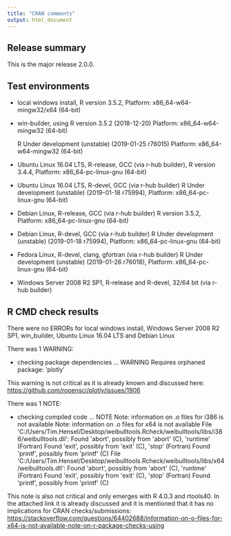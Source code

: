 ```yaml
---
title: "CRAN comments"
output: html_document
---
```


## Release summary

This is the major release 2.0.0.

## Test environments

* local windows install, 
    R version 3.5.2, 
    Platform: x86_64-w64-mingw32/x64 (64-bit)
    
* win-builder, 
    using R version 3.5.2 (2018-12-20) 
    Platform: x86_64-w64-mingw32 (64-bit)
    
    R Under development (unstable) (2019-01-25 r76015)
    Platform: x86_64-w64-mingw32 (64-bit)
    
* Ubuntu Linux 16.04 LTS, R-release, GCC (via r-hub builder), 
    R version 3.4.4, 
    Platform: x86_64-pc-linux-gnu (64-bit)
    
* Ubuntu Linux 16.04 LTS, R-devel, GCC (via r-hub builder)
    R Under development (unstable) (2019-01-18 r75994), 
    Platform: x86_64-pc-linux-gnu (64-bit) 
    
* Debian Linux, R-release, GCC (via r-hub builder)
    R version 3.5.2, 
    Platform: x86_64-pc-linux-gnu (64-bit)
    
* Debian Linux, R-devel, GCC (via r-hub builder)
    R Under development (unstable) (2019-01-18 r75994), 
    Platform: x86_64-pc-linux-gnu (64-bit)
    
* Fedora Linux, R-devel, clang, gfortran (via r-hub builder)
    R Under development (unstable) (2019-01-26 r76018), 
    Platform: x86_64-pc-linux-gnu (64-bit)
    
* Windows Server 2008 R2 SP1, R-release and R-devel, 32/64 bit (via r-hub builder)

## R CMD check results

There were no ERRORs for 
local windows install, Windows Server 2008 R2 SP1, 
win_builder, Ubuntu Linux 16.04 LTS and Debian Linux

There was 1 WARNING:

* checking package dependencies ... WARNING
  Requires orphaned package: 'plotly'

This warning is not critical as it is already known and discussed here: 
https://github.com/ropensci/plotly/issues/1906
  
There was 1 NOTE:

* checking compiled code ... NOTE
  Note: information on .o files for i386 is not available
  Note: information on .o files for x64 is not available
  File 'C:/Users/Tim.Hensel/Desktop/weibulltools.Rcheck/weibulltools/libs/i386/weibulltools.dll':
    Found 'abort', possibly from 'abort' (C), 'runtime' (Fortran)
    Found 'exit', possibly from 'exit' (C), 'stop' (Fortran)
    Found 'printf', possibly from 'printf' (C)
  File 'C:/Users/Tim.Hensel/Desktop/weibulltools.Rcheck/weibulltools/libs/x64/weibulltools.dll':
    Found 'abort', possibly from 'abort' (C), 'runtime' (Fortran)
    Found 'exit', possibly from 'exit' (C), 'stop' (Fortran)
    Found 'printf', possibly from 'printf' (C)
    
This note is also not critical and only emerges with R 4.0.3 and rtools40.
In the attached link it is already discussed and it is mentioned that it has no 
implications for CRAN checks/submissions: 
https://stackoverflow.com/questions/64402688/information-on-o-files-for-x64-is-not-available-note-on-r-package-checks-using
